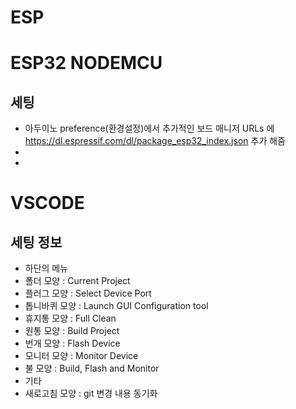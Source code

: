 # ESP

# ESP32 NODEMCU
## 세팅 
* 아두이노 preference(환경설정)에서 추가적인 보드 매니저 URLs 에 https://dl.espressif.com/dl/package_esp32_index.json 추가 해줌
*
* 


# VSCODE 
## 세팅 정보
* 하단의 메뉴
* 폴더 모양 : Current Project 
* 플러그 모양 : Select Device Port 
* 톱니바퀴 모양 :  Launch GUI Configuration tool 
* 휴지통 모양 :  Full Clean 
* 원통 모양 : Build Project
* 번개 모양 : Flash Device 
* 모니터 모양 : Monitor Device
* 불 모양 : Build, Flash and Monitor
* 기타
* 새로고침 모양 : git 변경 내용 동기화